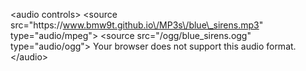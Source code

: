  &lt;audio controls&gt; &lt;source src="https:\/\/www.bmw9t.github.io\/MP3s\/blue\_sirens.mp3" type="audio\/mpeg"&gt; &lt;source src="\/ogg\/blue\_sirens.ogg" type="audio\/ogg"&gt; Your browser does not support this audio format. &lt;\/audio&gt;

